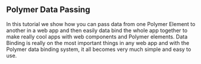 ## Polymer Data Passing

In this tutorial we show how you can pass data from one Polymer Element to another in a web app and then easily data bind the whole app together to make really cool apps with web components and Polymer elements. Data Binding is really on the most important things in any web app and with the Polymer data binding system, it all becomes very much simple and easy to use.
